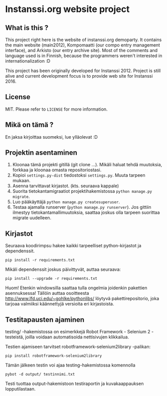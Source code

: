 Instanssi.org website project
=============================

What is this ?
--------------
This project right here is the website of instanssi.org demoparty. It contains the main website (main2012),
Kompomaatti (our compo entry management interface), and Arkisto (our entry archive site). Most
of the comments and language used is in Finnish, because the programmers weren't interested in 
internationalization :D

This project has been originally developed for Instanssi 2012. Project is still alive and current development
focus is to provide web site for Instanssi 2016.

License
-------
MIT. Please refer to `LICENSE` for more information.

Mikä on tämä ?
--------------
En jaksa kirjoittaa suomeksi, lue ylläolevat :D

Projektin asentaminen
---------------------
1. Kloonaa tämä projekti gitillä (git clone ...). Mikäli haluat tehdä muutoksia, forkkaa ja kloonaa omasta repositoriostasi.
2. Kopioi `settings.py-dist` tiedostoksi `settings.py`. Muuta tarpeen mukaan.
3. Asenna tarvittavat kirjastot. (kts. seuraava kappale)
4. Suorita tietokantamigraatiot projektihakemistossa `python manage.py migrate`.
5. Luo pääkäyttäjä `python manage.py createsuperuser`.
6. Testaa ajamalla runserver (`python manage.py runserver`). Jos gittiin ilmestyy tietokantamallimuutoksia, saattaa
   joskus olla tarpeen suorittaa migrate uudelleen.

Kirjastot
---------
Seuraava koodirimpsu hakee kaikki tarpeelliset python-kirjastot ja dependenssit.

    pip install -r requirements.txt
    
Mikäli dependenssit joskus päivittyvät, auttaa seuraava:

    pip install --upgrade -r requirements.txt

Huom! Etenkin windowsilla saattaa tulla ongelmia joidenkin pakettien asennuksessa! Tällöin auttaa osoitteesta http://www.lfd.uci.edu/~gohlke/pythonlibs/ löytyvä pakettirepositorio, joka tarjoaa valmiiksi käännettyjä versioita eri kirjastoista.

Testitapausten ajaminen
-----------------------
testing/ -hakemistossa on esimerkkejä Robot Framework - Selenium 2 -testeistä, joilla voidaan automatisoida nettisivujen klikkailua.

Testien ajamiseen tarvitset robotframework-selenium2library -palikan:

    pip install robotframework-selenium2library

Tämän jälkeen testin voi ajaa testing-hakemistossa komennolla

    pybot -d output/ testinnimi.txt

Testi tuottaa output-hakemistoon testiraportin ja kuvakaappauksen lopputilastaan.
